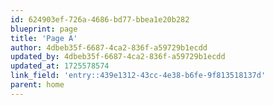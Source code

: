 ```yaml
---
id: 624903ef-726a-4686-bd77-bbea1e20b282
blueprint: page
title: 'Page A'
author: 4dbeb35f-6687-4ca2-836f-a59729b1ecdd
updated_by: 4dbeb35f-6687-4ca2-836f-a59729b1ecdd
updated_at: 1725578574
link_field: 'entry::439e1312-43cc-4e38-b6fe-9f813518137d'
parent: home
---
```

